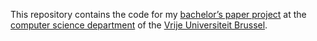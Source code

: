 This repository contains the code for my [bachelor’s paper project](https://caliweb.cumulus.vub.ac.be/caliweb/?page=course-offer&id=006306&language=en) at the [computer science department](http://dinf.vub.ac.be) of the [Vrije Universiteit Brussel](http://www.vub.ac.be/en).